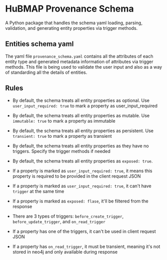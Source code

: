 # HuBMAP Provenance Schema

A Python package that handles the schema yaml loading, parsing, validation, and generating entity properties via trigger methods.

## Entities schema yaml

The yaml file `provenance_schema.yaml` contains all the attributes of each entity type and generated metadata information of attributes via trigger methods. This file is being used to validate the user input and also as a way of standarding all the details of entities.

## Rules
- By default, the schema treats all entity properties as optional. Use `user_input_required: true` to mark a property as user_input_required
- By default, the schema treats all entity properties as mutable. Use `immutable: true` to mark a property as immutable
- By default, the schema treats all entity properties as persistent. Use `transient: true` to mark a property as transient
- By default, the schema treats all entity properties as they have no triggers. Specify the trigger methods if needed
- By default, the schema treats all entity properties as `exposed: true`. 

- If a property is marked as `user_input_required: true`, it means this property is required to be provided in the client request JSON
- If a property is marked as `user_input_required: true`, it can't have `trigger` at the same time
- If a property is marked as `exposed: flase`, it'll be filtered from the response
- There are 3 types of triggers: `before_create_trigger`, `before_update_trigger`, and `on_read_trigger`
- If a property has one of the triggers, it can't be used in client request JSON
- If a property has `on_read_trigger`, it must be transient, meaning it's not stored in neo4j and only available during response
